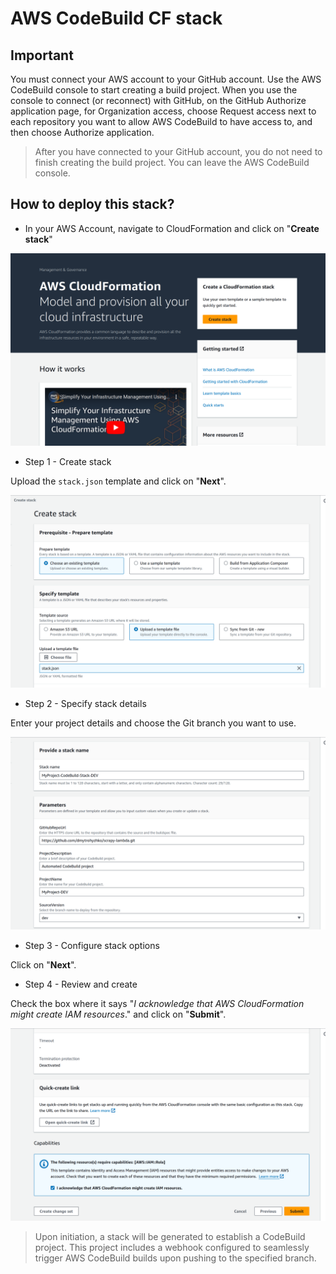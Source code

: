 # AWS CodeBuild CF stack

## Important

You must connect your AWS account to your GitHub account. Use the AWS CodeBuild console to start creating a build project. When you use the console to connect (or reconnect) with GitHub, on the GitHub Authorize application page, for Organization access, choose Request access next to each repository you want to allow AWS CodeBuild to have access to, and then choose Authorize application.

> After you have connected to your GitHub account, you do not need to finish creating the build project. You can leave the AWS CodeBuild console.

## How to deploy this stack?

* In your AWS Account, navigate to CloudFormation and click on "**Create stack**"

![step 1 - cf](./images/step-1.png)

* Step 1 - Create stack

Upload the `stack.json` template and click on "**Next**".

![step 2 - cf](./images/step-2.png)

* Step 2 - Specify stack details

Enter your project details and choose the Git branch you want to use.

![step 3 - cf](./images/step-3.png)

* Step 3 - Configure stack options

Click on "**Next**".

* Step 4 - Review and create

Check the box where it says "*I acknowledge that AWS CloudFormation might create IAM resources*." and click on "**Submit**".

![step 4 - cf](./images/step-4.png)

> Upon initiation, a stack will be generated to establish a CodeBuild project. This project includes a webhook configured to seamlessly trigger AWS CodeBuild builds upon pushing to the specified branch.
